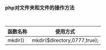 ### php对文件夹和文件的操作方法

<br/>

| 函数名称   | 使用方式                      |
|-----------|------------------------------|
| mkdir()   | mkdir($directory,0777,true); |

